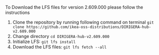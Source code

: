 To Download the LFS files for version 2.609.000 please follow the instructions

1. Clone the repository by running following command on terminal `git clone https://github.com/ikea-oss-distributions/DIRIGERA-hub-v2.609.000`
2. Change directory `cd DIRIGERA-hub-v2.609.000`
3. Initialize LFS: `git lfs install`
4. Download the LFS files: `git lfs fetch --all`
